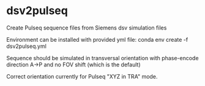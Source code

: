 # dsv2pulseq

Create Pulseq sequence files from Siemens dsv simulation files

Environment can be installed with provided yml file: conda env create -f dsv2pulseq.yml

Sequence should be simulated in transversal orientation with phase-encode direction A->P and no FOV shift (which is the default)

Correct orientation currently for Pulseq "XYZ in TRA" mode.
